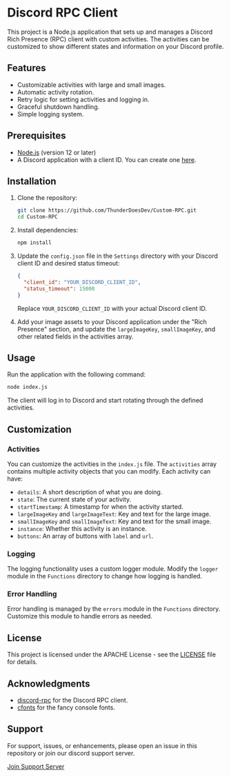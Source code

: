 
# Discord RPC Client

This project is a Node.js application that sets up and manages a Discord Rich Presence (RPC) client with custom activities. The activities can be customized to show different states and information on your Discord profile.

## Features

- Customizable activities with large and small images.
- Automatic activity rotation.
- Retry logic for setting activities and logging in.
- Graceful shutdown handling.
- Simple logging system.

## Prerequisites

- [Node.js](https://nodejs.org/) (version 12 or later)
- A Discord application with a client ID. You can create one [here](https://discord.com/developers/applications).

## Installation

1. Clone the repository:

    ```bash
    git clone https://github.com/ThunderDoesDev/Custom-RPC.git
    cd Custom-RPC
    ```

2. Install dependencies:

    ```bash
    npm install
    ```

3. Update the `config.json` file in the `Settings` directory with your Discord client ID and desired status timeout:

    ```json
    {
      "client_id": "YOUR_DISCORD_CLIENT_ID",
      "status_timeout": 15000
    }
    ```

    Replace `YOUR_DISCORD_CLIENT_ID` with your actual Discord client ID.

4. Add your image assets to your Discord application under the "Rich Presence" section, and update the `largeImageKey`, `smallImageKey`, and other related fields in the activities array.

## Usage

Run the application with the following command:

```bash
node index.js
```

The client will log in to Discord and start rotating through the defined activities.

## Customization

### Activities

You can customize the activities in the `index.js` file. The `activities` array contains multiple activity objects that you can modify. Each activity can have:

- `details`: A short description of what you are doing.
- `state`: The current state of your activity.
- `startTimestamp`: A timestamp for when the activity started.
- `largeImageKey` and `largeImageText`: Key and text for the large image.
- `smallImageKey` and `smallImageText`: Key and text for the small image.
- `instance`: Whether this activity is an instance.
- `buttons`: An array of buttons with `label` and `url`.

### Logging

The logging functionality uses a custom logger module. Modify the `logger` module in the `Functions` directory to change how logging is handled.

### Error Handling

Error handling is managed by the `errors` module in the `Functions` directory. Customize this module to handle errors as needed.

## License

This project is licensed under the APACHE License - see the [LICENSE](LICENSE) file for details.

## Acknowledgments

- [discord-rpc](https://github.com/discordjs/RPC) for the Discord RPC client.
- [cfonts](https://github.com/dominikwilkowski/cfonts) for the fancy console fonts.

## Support

For support, issues, or enhancements, please open an issue in this repository or join our discord support server.

[Join Support Server](https://discord.gg/thunderstruck)
